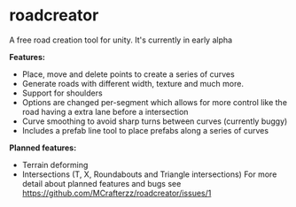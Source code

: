 # roadcreator
A free road creation tool for unity. It's currently in early alpha

**Features:**
- Place, move and delete points to create a series of curves
- Generate roads with different width, texture and much more.
- Support for shoulders
- Options are changed per-segment which allows for more control like the road having a extra lane before a intersection
- Curve smoothing to avoid sharp turns between curves (currently buggy)
- Includes a prefab line tool to place prefabs along a series of curves

**Planned features:**
- Terrain deforming
- Intersections (T, X, Roundabouts and Triangle intersections)
For more detail about planned features and bugs see https://github.com/MCrafterzz/roadcreator/issues/1
